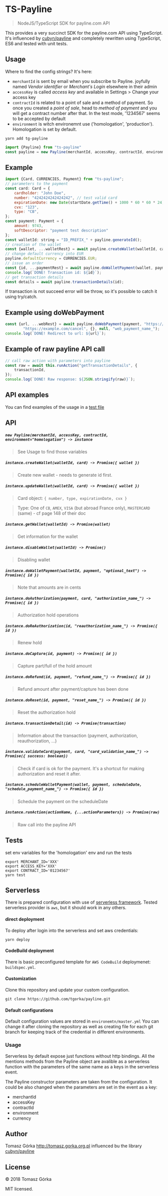 # TS-Payline
> NodeJS/TypeScript SDK for payline.com API

This provides a very succinct SDK for the payline.com API using TypeScript. It's influenced by [cubyn/payline](cubyn/payline) and
completely rewritten using TypeScript, ES6 and tested with unit tests.

## Usage

Where to find the config strings? It's here:

- `merchantId` is sent by email when you subscribe to Payline. joyfully named _Vendor identifier_ or _Merchant's Login_ elsewhere in their admin
- `accessKey` is called _access key_ and available in Settings > Change your access key
- `contractId` is related to a point of sale and a method of payment. So once you created a _point of sale_, head to _method of payment_ and you will get a contract number after that. In the test mode, '1234567' seems to be accepted by default
- `environment` is witch environemnt use ('homologation', 'production'). Homologation is set by default.

```
yarn add tg-payline
```

``` javascript
import {Payline} from "ts-payline"
const payline = new Payline(merchantId, accessKey, contractId, environment)
```

## Example

``` javascript
import {Card, CURRENCIES, Payment} from "ts-payline";
// parameters to the payment
const card: Card = {
    cardholder: "John Doe",
    number: "4242424242424242", // test valid card
    expirationDate: new Date(startDate.getTime() + 1000 * 60 * 60 * 24), // experied in 1 day
    cvx: "123",
    type: "CB",
};
const payment: Payment = {
    amount: 9743,
    softDescriptor: "payment test description"
};
const walletId: string = "ID_PREFIX_" + payline.generateId();
// creation of the wallet
const {wallet, ...walletRest} = await payline.createWallet(walletId, card);
// change default currency into EUR
payline.defaultCurrency = CURRENCIES.EUR;
// issue an order
const {id, ...paymentRest} = await payline.doWalletPayment(wallet, payment, "payment_name_prefix_");
console.log(`DONE! Transaction id: ${id}`);
// get transaction details
const details = await payline.transactionDetails(id);
```

If transaction is not succeed error will be throw, so it's possible to catch it using try/catch.

## Example using doWebPayment

``` javascript
const {url, ...webRest} = await payline.doWebPayment(payment, "https://example.com/success", 
        "https://example.com/cancel", {}, null, "web_payment_name_");
console.log(`DONE! Redirect to url: ${url}`);
```

## Example of raw payline API call

``` javascript
// call raw action with parameters into payline
const raw = await this.runAction("getTransactionDetails", {
    transactionId,
});
console.log(`DONE! Raw response: ${JSON.stringify(raw)}`);
```

## API examples

You can find examples of the usage in a [test file](https://github.com/tgorka/payline/blob/master/src/payline.spec.ts)

## API

##### `new Payline(merchantId, accessKey, contractId, environment="homologation") -> instance`
> See Usage to find those variables

##### `instance.createWallet(walletId, card) -> Promise({ wallet })`
> Create new wallet - needs to generate id first.

##### `instance.updateWallet(walletId, card) -> Promise({ wallet })`
> Card object: `{ number, type, expirationDate, cvx }`

> Type: One of `CB`, `AMEX`, `VISA` (but abroad France only), `MASTERCARD` (same) - cf page 148 of their doc

##### `instance.getWallet(walletId) -> Promise(wallet)`
> Get information for the wallet

##### `instance.disableWallet(walletId) -> Promise()`
> Disabling wallet

##### `instance.doWalletPayment(walletId, payment, "optional_text") -> Promise({ id })`
> Note that amounts are in cents

##### `instance.doAuthorization(payment, card, "authorization_name_") -> Promise({ id })`
> Authorization hold operations

##### `instance.doReAuthorization(id, "reauthorization_name_") -> Promise({ id })`
> Renew hold

##### `instance.doCapture(id, payment) -> Promise({ id })`
> Capture part/full of the hold amount

##### `instance.doRefund(id, payment, "refund_name_") -> Promise({ id })`
> Refund amount after payment/capture has been done

##### `instance.doReset(id, payment, "reset_name_") -> Promise({ id })`
> Reset the authorization hold

##### `instance.transactionDetail(id) -> Promise(transaction)`
> Information about the transaction (payment, authorization, reauthorization, ...)

##### `instance.validateCard(payment, card, "card_validation_name_") -> Promise({ success: boolean})`
> Check if card is ok for the payment. It's a shortcut for making authorization and reset it after.

##### `instance.scheduleWalletPayment(wallet, payment, scheduleDate, "schedule_payment_name_") -> Promise({ id })`
> Schedule the payment on the scheduleDate

##### `instance.runAction(actionName, {...actionParameters}) -> Promise(raw)`
> Raw call into the payline API

## Tests

set env variables for the 'homologation' env and run the tests

```
export MERCHANT_ID='XXX'
export ACCESS_KEY='XXX'
export CONTRACT_ID='01234567'
yarn test
```

## Serverless

There is prepared configuration with use of [serverless framework](https://serverless.com/). 
Tested serverless provider is `aws`, but it should work in any others.

#### direct deployment
To deploy after login into the serverless and set aws credentials:

```
yarn deploy
```

#### CodeBuild deployment
There is basic preconfigured template for `AWS CodeBuild` deploymenet: `buildspec.yml`.

#### Customization
Clone this repository and update your custom configuration.
```
git clone https://github.com/tgorka/payline.git
```

#### Default configurations
Default configuration values are stored in `environemtn/master.yml`
You can change it after cloning the repository as well as creating file for each
git branch for keeping track of the credential in different environments.

### Usage

Serverless by default expose just functions without http bindings. 
All the mentions methods from the Payline object are avalible as a serverless function
with the parameters of the same name as a keys in the serverless event.

The Payline constructor parameters are taken from the configuration.
It could be also changed when the parameters are set in the event as a key:
- merchantId
- accessKey
- contractId
- environment
- currency 

## Author
Tomasz Górka <http://tomasz.gorka.org.pl>
influenced bu the library [cubyn/payline](cubyn/payline)

## License
&copy; 2018 Tomasz Górka

MIT licensed.

